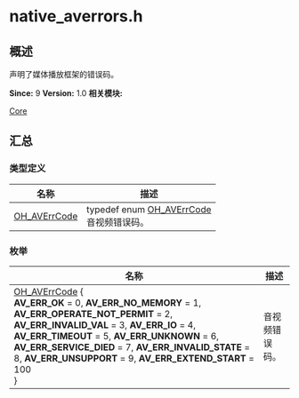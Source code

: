# native_averrors.h


## 概述

声明了媒体播放框架的错误码。

**Since:**
9
**Version:**
1.0
**相关模块:**

[Core](_core.md)


## 汇总


### 类型定义

  | 名称 | 描述 | 
| -------- | -------- |
| [OH_AVErrCode](_core.md#oh_averrcode) | typedef enum [OH_AVErrCode](_core.md#oh_averrcode)<br/>音视频错误码。  | 


### 枚举

  | 名称 | 描述 | 
| -------- | -------- |
| [OH_AVErrCode](_core.md#oh_averrcode) {<br/> **AV_ERR_OK** = 0,  **AV_ERR_NO_MEMORY** = 1,  **AV_ERR_OPERATE_NOT_PERMIT** = 2,  **AV_ERR_INVALID_VAL** = 3, **AV_ERR_IO** = 4,  **AV_ERR_TIMEOUT** = 5,  **AV_ERR_UNKNOWN** = 6,  **AV_ERR_SERVICE_DIED** = 7,  **AV_ERR_INVALID_STATE** = 8,  **AV_ERR_UNSUPPORT** = 9,  **AV_ERR_EXTEND_START** = 100<br/>} | 音视频错误码。  | 
